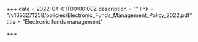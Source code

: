 +++
date = 2022-04-01T00:00:00Z
description = ""
link = "/v1653271258/policies/Electronic_Funds_Management_Policy_2022.pdf"
title = "Electronic funds management"

+++
